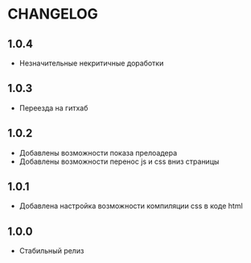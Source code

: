CHANGELOG
==============

1.0.4
-----------------
  * Незначительные некритичные доработки

1.0.3
-----------------
  * Переезда на гитхаб

1.0.2
-----------------
  * Добавлены возможности показа прелоадера
  * Добавлены возможности перенос js и css вниз страницы

1.0.1
-----------------
  * Добавлена настройка возможности компиляции css в коде html

1.0.0
-----------------
  * Стабильный релиз
